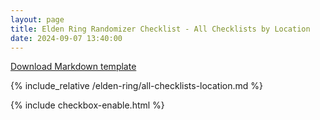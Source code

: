 ```yaml
---
layout: page
title: Elden Ring Randomizer Checklist - All Checklists by Location
date: 2024-09-07 13:40:00
---
```


[Download Markdown template](https://github.com/Zakkaruu/the-stone-tablet/raw/main/_posts/elden-ring/all-checklists-location.md)

{% include_relative /elden-ring/all-checklists-location.md %}

{% include checkbox-enable.html %}
